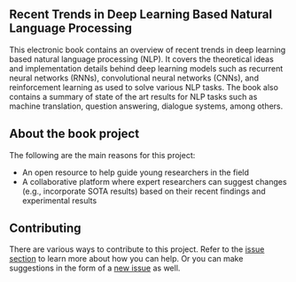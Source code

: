 ## Recent Trends in Deep Learning Based Natural Language Processing
This electronic book contains an overview of recent trends in deep learning based natural language processing (NLP). It covers the theoretical ideas and implementation details behind deep learning models such as recurrent neural networks (RNNs), convolutional neural networks (CNNs), and reinforcement learning as used to solve various NLP tasks. The book also contains a summary of state of the art results for NLP tasks such as machine translation, question answering, dialogue systems, among others. 

## About the book project
The following are the main reasons for this project:
- An open resource to help guide young researchers in the field
- A collaborative platform where expert researchers can suggest changes (e.g., incorporate SOTA results) based on their recent findings and experimental results

## Contributing
There are various ways to contribute to this project. Refer to the [issue section](https://github.com/omarsar/nlp_overview/issues/1) to learn more about how you can help. Or you can make suggestions in the form of a [new issue](https://github.com/omarsar/nlp_overview/issues/new) as well. 
